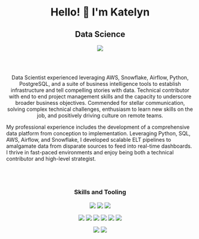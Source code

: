<h1 align='center'>
  Hello! 👋 I'm Katelyn
</h1>

<h2 align='center'>
  Data Science 
</h2>

<p align='center'>
  <a href="https://www.linkedin.com/in/katelyn-bischoff/">
    <img align="center" src="https://img.shields.io/badge/LinkedIn-blue?logo=linkedin&logoColor=white&link=https://www.linkedin.com/in/katelyn-bischoff/"/>
  </a>
</p>

<br>
</br>


<p align='center'>
Data Scientist experienced leveraging AWS, Snowflake, Airflow, Python, PostgreSQL, and a suite of business intelligence tools to establish infrastructure and tell compelling stories with data. Technical contributor with end to end project management skills and the capacity to underscore broader business objectives. Commended for stellar communication, solving complex technical challenges, enthusiasm to learn new skills on the job, and positively driving culture on remote teams. 

My professional experience includes the development of a comprehensive data platform from conception to implementation. Leveraging Python, SQL, AWS, Airflow, and Snowflake, I developed scalable ELT pipelines to amalgamate data from disparate sources to feed into real-time dashboards. I thrive in fast-paced environments and enjoy being both a technical contributor and high-level strategist. 
</p>


<br>
</br>

<h3 align='center'>
  Skills and Tooling
</h3>

<p align='center'>
  <a>
    <img align="center" src="https://img.shields.io/badge/PostgreSQL-4169E1?logo=postgresql&logoColor=white"/>
    <img align="center" src="https://img.shields.io/badge/Python_|_Pandas_|_NumPy-3776AB?logo=python&logoColor=white"/> 
    <img align="center" src="https://img.shields.io/badge/RStudio_|_lmtest_|_tidyverse-276DC3?logo=r&logoColor=white"/> 
  </a>
</p>

<p align='center'>
  <a>
    <img align="center" src="https://img.shields.io/badge/Snowflake-29B5E8?logo=snowflake&logoColor=white"/> 
    <img align="center" src="https://img.shields.io/badge/AWS-232F3E?logo=amazonaws&logoColor=white"/> 
    <img align="center" src="https://img.shields.io/badge/Apache_Airflow-017CEE?logo=apacheairflow&logoColor=white"/>
    <img align="center" src="https://img.shields.io/badge/Sigma_Computing-teal"/> 
    <img align="center" src="https://img.shields.io/badge/Tableau-E97627?logo=tableau&logoColor=white"/> 
    <img align="center" src="https://img.shields.io/badge/Looker_Studio-4285F4?logo=looker&logoColor=white"/>
  </a>
</p>

<p align='center'>
  <a>
    <img align="center" src="https://img.shields.io/badge/Jira-0052CC?logo=jira&logoColor=white"/>
    <img align="center" src="https://img.shields.io/badge/Confluence-172B4D?logo=confluence&logoColor=white"/>
  </a>
</p>





